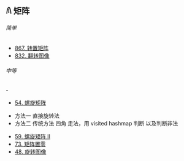 ## 𐀴 矩阵

###### 简单

- [867. 转置矩阵](https://leetcode-cn.com/problems/transpose-matrix/)
- [832. 翻转图像](https://leetcode-cn.com/problems/flipping-an-image/)

###### 中等

-[]()

- [54. 螺旋矩阵](https://leetcode-cn.com/problems/spiral-matrix/)

* 方法一 直接旋转法
* 方法二 传统方法 四角 走法，用 visited hashmap 判断 以及判断非法

- [59. 螺旋矩阵 II](https://leetcode-cn.com/problems/spiral-matrix-ii/)
- [73. 矩阵置零](https://leetcode-cn.com/problems/set-matrix-zeroes/)
- [48. 旋转图像](https://leetcode-cn.com/problems/rotate-image/)
